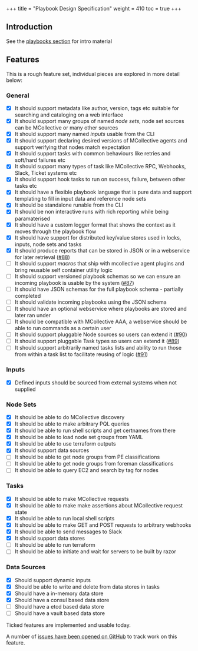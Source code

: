 +++
title = "Playbook Design Specification"
weight = 410
toc = true
+++

## Introduction

See the [playbooks section](/docs/playbooks/) for intro material

## Features

This is a rough feature set, individual pieces are explored in more detail below:

### General

   - [x] It should support metadata like author, version, tags etc suitable for searching and cataloging on a web interface
   - [x] It should support many groups of named *node sets*, node set sources can be MCollective or many other sources
   - [x] It should support many named *inputs* usable from the CLI
   - [x] It should support declaring desired versions of MCollective agents and support verifying that nodes match expectation
   - [x] It should support tasks with common behaviours like retries and soft/hard failures etc
   - [x] It should support many types of task like MCollective RPC, Webhooks, Slack, Ticket systems etc
   - [x] It should support hook tasks to run on success, failure, between other tasks etc
   - [x] It should have a flexible playbook language that is pure data and support templating to fill in input data and reference node sets
   - [x] It should be standalone runable from the CLI
   - [x] It should be non interactive runs with rich reporting while being paramaterised
   - [x] It should have a custom logger format that shows the context as it moves through the playbook flow
   - [x] It should have support for distributed key/value stores used in locks, inputs, node sets and tasks
   - [x] It should produce reports that can be stored in JSON or in a webservice for later retrieval ([#88](https://github.com/choria-io/mcollective-choria/issues/88))
   - [ ] It should support *macros* that ship with mcollective agent plugins and bring reusable self container utility logic
   - [ ] It should support versioned playbook schemas so we can ensure an incoming playbook is usable by the system ([#87](https://github.com/choria-io/mcollective-choria/issues/87))
   - [ ] It should have JSON schemas for the full playbook schema - partially completed
   - [ ] It should validate incoming playbooks using the JSON schema
   - [ ] It should have an optional webservice where playbooks are stored and later ran under
   - [ ] It should be compatible with MCollective AAA, a webservice should be able to run commands as a certain user
   - [ ] It should support pluggable Node sources so users can extend it ([#90](https://github.com/choria-io/mcollective-choria/issues/90))
   - [ ] It should support pluggable Task types so users can extend it ([#89](https://github.com/choria-io/mcollective-choria/issues/89))
   - [ ] It should support arbitrarily named tasks lists and ability to run those from within a task list to facilitate reusing of logic ([#91](https://github.com/choria-io/mcollective-choria/issues/91))

### Inputs

   - [x] Defined inputs should be sourced from external systems when not supplied

### Node Sets

   - [x] It should be able to do MCollective discovery
   - [x] It should be able to make arbitrary PQL queries
   - [x] It should be able to run shell scripts and get certnames from there
   - [x] It should be able to load node set groups from YAML
   - [x] It should be able to use terraform outputs
   - [x] It should support data sources
   - [ ] It should be able to get node groups from PE classifications
   - [ ] It should be able to get node groups from foreman classifications
   - [ ] It should be able to query EC2 and search by tag for nodes

### Tasks

   - [x] It should be able to make MCollective requests
   - [x] It should be able to make make assertions about MCollective request state
   - [x] It should be able to run local shell scripts
   - [x] It should be able to make GET and POST requests to arbitrary webhooks
   - [x] It should be able to send messages to Slack
   - [x] It should support data stores
   - [ ] It should be able to run terraform
   - [ ] It should be able to initiate and wait for servers to be built by razor

### Data Sources

   - [x] Should support dynamic inputs
   - [x] Should be able to write and delete from data stores in tasks
   - [x] Should have a in-memory data store
   - [x] Should have a consul based data store
   - [ ] Should have a etcd based data store
   - [ ] Should have a vault based data store

Ticked features are implemented and usable today.

A number of [issues have been opened on GitHub](https://github.com/choria-io/mcollective-choria/issues?q=is%3Aissue+is%3Aopen+label%3Aplaybooks) to track work on this feature.
